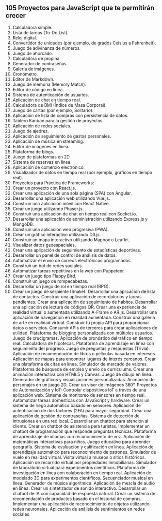 ## 105 Proyectos para JavaScript que te permitirán crecer
1. Calculadora simple.
2. Lista de tareas (To-Do List).
3. Reloj digital.
4. Convertidor de unidades (por ejemplo, de grados Celsius a Fahrenheit).
5. Juego de adivinanza de números.
6. Juego de ahorcado.
7. Calculadora de propina.
8. Generador de contraseñas.
9. Galería de imágenes.
10. Cronómetro.
11. Editor de Markdown.
12. Juego de memoria (Memory Match).
13. Editor de código en línea.
14. Sistema de autenticación de usuarios.
15. Aplicación de chat en tiempo real.
16. Calculadora de BMI (Índice de Masa Corporal).
17. Juego de cartas (por ejemplo, Solitario).
18. Aplicación de lista de compras con persistencia de datos.
19. Tablero Kanban para la gestión de proyectos.
20. Aplicación de redes sociales.
21. Juego de ajedrez.
22. Aplicación de seguimiento de gastos personales.
23. Aplicación de música en streaming.
24. Editor de imágenes en línea.
25. Plataforma de blogs.
26. Juego de plataformas en 2D.
27. Sistema de reservas en línea.
28. Aplicación de comercio electrónico.
29. Visualizador de datos en tiempo real (por ejemplo, gráficos en tiempo real).
30. Proyectos para Práctica de Frameworks:
31. Crear un proyecto con React.js.
32. Crear una aplicación de una sola página (SPA) con Angular.
33. Desarrollar una aplicación web utilizando Vue.js.
34. Construir una aplicación móvil con React Native.
35. Crear un juego utilizando Phaser.js.
36. Construir una aplicación de chat en tiempo real con Socket.io.
37. Desarrollar una aplicación de administración utilizando Express.js y MongoDB.
38. Construir una aplicación web progresiva (PWA).
39. Crear un gráfico interactivo utilizando D3.js.
40. Construir un mapa interactivo utilizando Mapbox o Leaflet.
41. Visualizar datos geoespaciales.
42. Crear una aplicación de seguimiento de estadísticas deportivas.
43. Desarrollar un panel de control de análisis de datos.
44. Automatizar el envío de correos electrónicos programados.
45. Construir un bot de redes sociales.
46. Automatizar tareas repetitivas en la web con Puppeteer.
47. Crear un juego tipo Flappy Bird.
48. Construir un juego de rompecabezas.
49. Desarrollar un juego de rol en tiempo real (RPG).
50. Crear un juego de serpiente (Snake).
Desarrollar una aplicación de lista de contactos.
Construir una aplicación de recordatorios y tareas pendientes.
Crear una aplicación de seguimiento de hábitos.
Desarrollar una aplicación de lectura de códigos QR.
Crear una experiencia de realidad virtual o aumentada utilizando A-Frame o AR.js.
Desarrollar una aplicación de navegación en realidad aumentada.
Construir una galería de arte en realidad virtual.
Construir tu propia API para proporcionar datos o servicios.
Consumir APIs de terceros para crear aplicaciones de utilidad.
Plataforma de blogging personalizada con múltiples usuarios.
Juego de crucigramas.
Aplicación de pronóstico del tráfico en tiempo real.
Calculadora de hipotecas.
Plataforma de aprendizaje en línea con seguimiento del progreso.
Juego de preguntas y respuestas (Trivia).
Aplicación de recomendación de libros o películas basada en intereses.
Aplicación de mapas para encontrar lugares de interés cercanos.
Crear una plataforma de citas en línea.
Simulador de mercado de valores.
Plataforma de búsqueda de empleo y envío de currículums.
Crear una animación interactiva con HTML5 y Canvas.
Juego de dibujo en línea.
Generador de gráficos y visualizaciones personalizadas.
Animación de personajes en un juego 2D.
Crear un visor de imágenes 360°.
Proyectos de Automatización y IoT:
Controlar dispositivos IoT a través de una aplicación web.
Sistema de monitoreo de sensores en tiempo real.
Automatizar tareas domésticas con JavaScript y hardware.
Crear un sistema de riego automático basado en sensores.
Aplicación de autenticación de dos factores (2FA) para mayor seguridad.
Crear una aplicación de gestión de contraseñas.
Sistema de detección de intrusiones en una red local.
Desarrollar un chatbot para atención al cliente.
Crear un chatbot de asistencia para turistas.
Implementar un chatbot de programación que responde preguntas técnicas.
Plataforma de aprendizaje de idiomas con reconocimiento de voz.
Aplicación de matemáticas interactivas para niños.
Juego educativo para aprender geografía.
Sistema de evaluación y calificación en línea.
Aplicación de aprendizaje automático para reconocimiento de patrones.
Simulador de vuelo en realidad virtual.
Visita virtual a museos o sitios históricos.
Aplicación de recorrido virtual por propiedades inmobiliarias.
Simulador de laboratorio virtual para experimentos científicos.
Plataforma de investigación en línea con colaboración en tiempo real.
Aplicación de modelado 3D para experimentos científicos.
Secuenciador musical en línea.
Generador de música algorítmica.
Aplicación de mezcla de audio en línea.
Crear un sintetizador de sonido interactivo.
Desarrollar un chatbot de IA con capacidad de respuesta natural.
Crear un sistema de recomendación de productos basado en el historial de compras.
Implementar una aplicación de reconocimiento de objetos utilizando redes neuronales.
Aplicación de análisis de sentimientos en redes sociales.

